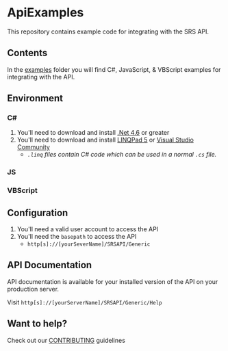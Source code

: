 # ApiExamples

This repository contains example code for integrating with the SRS API. 

## Contents

In the [examples](./examples) folder you will find C#, JavaScript, & VBScript examples for integrating with the API.

## Environment

### C# #

1. You'll need to download and install [.Net 4.6](https://www.microsoft.com/en-us/download/details.aspx?id=53344) or greater
1. You'll need to download and install [LINQPad 5](https://www.linqpad.net/download.aspx) or [Visual Studio Community](https://www.visualstudio.com/vs/community/)
    - *`.linq` files contain C# code which can be used in a normal `.cs` file.*

### JS

### VBScript

## Configuration

1. You'll need a valid user account to access the API
1. You'll need the `basepath` to access the API
    - `http[s]://[yourSeverName]/SRSAPI/Generic`

## API Documentation

API documentation is available for your installed version of the API on your production server.

Visit `http[s]://[yourServerName]/SRSAPI/Generic/Help`

## Want to help?

Check out our [CONTRIBUTING](./CONTRIBUTNG.md) guidelines
 